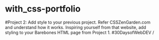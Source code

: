 # with_css-portfolio
#Project 2: Add style to your previous project. Refer CSSZenGarden.com and understand how it works. Inspiring yourself from that website, add styling to your Barebones HTML page from Project 1. #30DaysofWebDEV /
